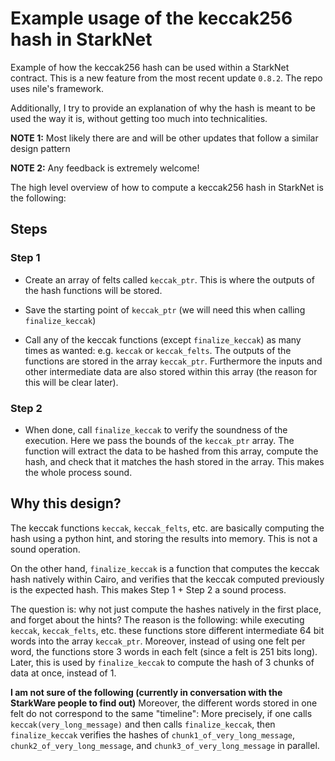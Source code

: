 # Example usage of the keccak256 hash in StarkNet

Example of how the keccak256 hash can be used within a StarkNet contract. This is a new feature from the most recent update `0.8.2`. The repo uses nile's framework.

Additionally, I try to provide an explanation of why the hash is meant to be used the way it is, without getting too much into technicalities.

**NOTE 1:** Most likely there are and will be other updates that follow a similar design pattern

**NOTE 2:** Any feedback is extremely welcome!

The high level overview of how to compute a keccak256 hash in StarkNet is the following:

## Steps

### Step 1

- Create an array of felts called `keccak_ptr`. This is where the outputs of the hash functions will be stored.

- Save the starting point of `keccak_ptr` (we will need this when calling `finalize_keccak`)

- Call any of the keccak functions (except `finalize_keccak`) as many times as wanted: e.g. `keccak` or `keccak_felts`. The outputs of the functions are stored in the array `keccak_ptr`. Furthermore the inputs and other intermediate data are also stored within this array (the reason for this will be clear later).

### Step 2

- When done, call `finalize_keccak` to verify the soundness of the execution. Here we pass the bounds of the `keccak_ptr` array. The function will extract the data to be hashed from this array, compute the hash, and check that it matches the hash stored in the array. This makes the whole process sound.

## Why this design?

The keccak functions `keccak`, `keccak_felts`, etc. are basically computing the hash using a python hint, and storing the results into memory. This is not a sound operation.

On the other hand, `finalize_keccak` is a function that computes the keccak hash natively within Cairo, and verifies that the keccak computed previously is the expected hash. This makes Step 1 + Step 2 a sound process.

The question is: why not just compute the hashes natively in the first place, and forget about the hints? The reason is the following: while executing `keccak`, `keccak_felts`, etc. these functions store different intermediate 64 bit words into the array `keccak_ptr`. Moreover, instead of using one felt per word, the functions store 3 words in each felt (since a felt is 251 bits long). Later, this is used by `finalize_keccak` to compute the hash of 3 chunks of data at once, instead of 1.

**I am not sure of the following (currently in conversation with the StarkWare people to find out)** Moreover, the different words stored in one felt do not correspond to the same "timeline": More precisely, if one calls `keccak(very_long_message)` and then calls `finalize_keccak`, then `finalize_keccak` verifies the hashes of `chunk1_of_very_long_message`, `chunk2_of_very_long_message`, and `chunk3_of_very_long_message` in parallel.


